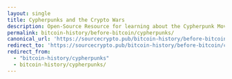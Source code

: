 ```yaml
---
layout: single
title: Cypherpunks and the Crypto Wars
description: Open-Source Resource for learning about the Cypherpunk Movement
permalink: bitcoin-history/before-bitcoin/cypherpunks/
canonical_url: 'https://sourcecrypto.pub/bitcoin-history/before-bitcoin/cypherpunks/'
redirect_to: 'https://sourcecrypto.pub/bitcoin-history/before-bitcoin/cypherpunks/'
redirect_from: 
  - "bitcoin-history/cypherpunks"
  - bitcoin-history/cypherpunks/
---
```



